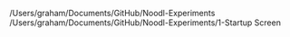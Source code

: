 /Users/graham/Documents/GitHub/Noodl-Experiments
/Users/graham/Documents/GitHub/Noodl-Experiments/1-Startup Screen